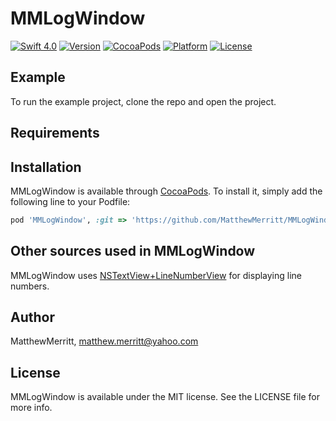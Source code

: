 # MMLogWindow

[![Swift 4.0](https://img.shields.io/badge/Swift-4.0-orange.svg?style=flat)](https://swift.org)
[![Version](https://img.shields.io/cocoapods/v/MMLogWindow.svg?style=flat)](http://cocoapods.org/pods/MMLogWindow)
[![CocoaPods](https://img.shields.io/cocoapods/metrics/doc-percent/MMLogWindow.svg)](https://pgssoft.github.io/MMLogWindow)
[![Platform](https://img.shields.io/cocoapods/p/MMLogWindow.svg?style=flat)](http://cocoapods.org/pods/MMLogWindow)
[![License](https://img.shields.io/github/license/PGSSoft/MMLogWindow.svg)](https://github.com/MatthewMerritt/MMLogWindow/blob/master/LICENSE)



## Example

To run the example project, clone the repo and open the project.

## Requirements

## Installation

MMLogWindow is available through [CocoaPods](http://cocoapods.org). To install
it, simply add the following line to your Podfile:

```ruby
pod 'MMLogWindow', :git => 'https://github.com/MatthewMerritt/MMLogWindow.git'
```

## Other sources used in MMLogWindow

MMLogWindow uses [NSTextView+LineNumberView](https://github.com/yichizhang/NSTextView-LineNumberView) for displaying line
numbers. 

## Author

MatthewMerritt, matthew.merritt@yahoo.com

## License

MMLogWindow is available under the MIT license. See the LICENSE file for more info.
